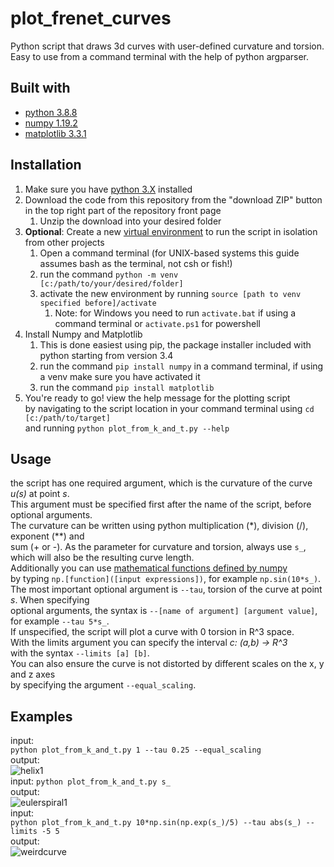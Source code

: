 # plot_frenet_curves
Python script that draws 3d curves with user-defined curvature and torsion. Easy to use from a command terminal with the help of python argparser.

## Built with
* [python 3.8.8](https://www.python.org/)
* [numpy 1.19.2](https://numpy.org/)
* [matplotlib 3.3.1](https://matplotlib.org/)

## Installation
1. Make sure you have [python 3.X](https://www.python.org/downloads/) installed
2. Download the code from this repository from the "download ZIP" button in the top right part of the repository front page  
    1. Unzip the download into your desired folder
2. **Optional**: Create a new [virtual environment](https://docs.python.org/3/tutorial/venv.html) to run the script in isolation from other projects
    1. Open a command terminal (for UNIX-based systems this guide assumes bash as the terminal, not csh or fish!)
    2. run the command `python -m venv [c:/path/to/your/desired/folder]`  
    3. activate the new environment by running `source [path to venv specified before]/activate`  
        1. Note: for Windows you need to run `activate.bat` if using a command terminal or `activate.ps1` for powershell
4. Install Numpy and Matplotlib
    1. This is done easiest using pip, the package installer included with python starting from version 3.4  
    2. run the command `pip install numpy` in a command terminal, if using a venv make sure you have activated it
    3. run the command `pip install matplotlib`    
 5. You're ready to go! view the help message for the plotting script  
 by navigating to the script location in your command terminal using `cd [c:/path/to/target]`  
 and running `python plot_from_k_and_t.py --help`

## Usage
the script has one required argument, which is the curvature of the curve *u(s)* at point *s*.  
This argument must be specified first after the name of the script, before optional arguments.  
The curvature can be written using python multiplication (\*), division (/), exponent (\*\*) and  
sum (+ or -). As the parameter for curvature and torsion, always use `s_`,  
which will also be the resulting curve length.  
Additionally you can use [mathematical functions defined by numpy](https://numpy.org/doc/stable/reference/routines.math.html)  
by typing `np.[function]([input expressions])`, for example `np.sin(10*s_)`.  
The most important optional argument is `--tau`, torsion of the curve at point *s*. When specifying  
optional arguments, the syntax is `--[name of argument] [argument value]`, for example `--tau 5*s_`.  
If unspecified, the script will plot a curve with 0 torsion in R^3 space.  
With the limits argument you can specify the interval *c: (a,b) -> R^3*  
with the syntax `--limits [a] [b]`.  
You can also ensure the curve is not distorted by different scales on the x, y and z axes  
by specifying the argument `--equal_scaling`.

## Examples
input:  
`python plot_from_k_and_t.py 1 --tau 0.25 --equal_scaling`  
output:  
![helix1](https://user-images.githubusercontent.com/81294037/137204561-6ed2f864-a7ef-423b-8775-287aba4b8b86.png)  
input:
`python plot_from_k_and_t.py s_`  
output:  
![eulerspiral1](https://user-images.githubusercontent.com/81294037/137204859-c1063cc9-07a3-4453-9317-bc238e9e5860.png)  
input:  
`python plot_from_k_and_t.py 10*np.sin(np.exp(s_)/5) --tau abs(s_) --limits -5 5`  
output:  
![weirdcurve](https://user-images.githubusercontent.com/81294037/137205925-c884ceac-78af-4c3e-b14e-ce77f490f9ea.png)
